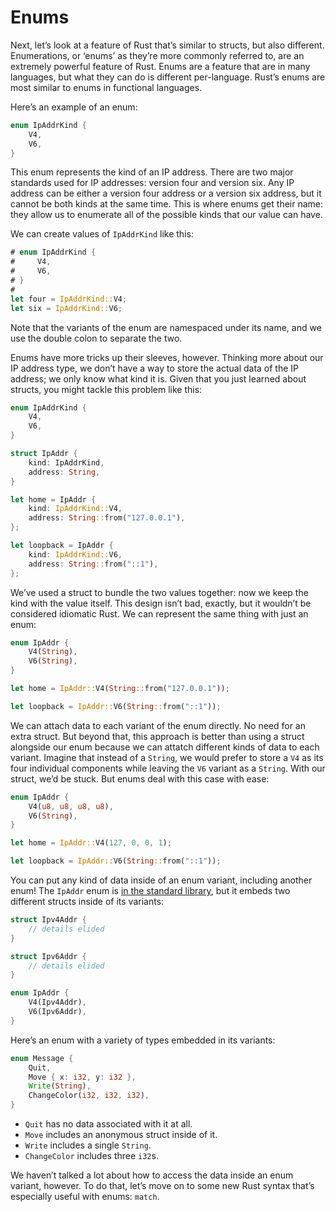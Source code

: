 # Enums

Next, let’s look at a feature of Rust that’s similar to structs, but also
different. Enumerations, or ‘enums’ as they’re more commonly referred to,
are an extremely powerful feature of Rust. Enums are a feature that are in many
languages, but what they can do is different per-language. Rust’s enums are
most similar to enums in functional languages.

Here’s an example of an enum:

```rust
enum IpAddrKind {
    V4,
    V6,
}
```

This enum represents the kind of an IP address. There are two major standards
used for IP addresses: version four and version six. Any IP address can be either
a version four address or a version six address, but it cannot be both kinds at
the same time. This is where enums get their name: they allow us to enumerate all
of the possible kinds that our value can have.

We can create values of `IpAddrKind` like this:

```rust
# enum IpAddrKind {
#     V4,
#     V6,
# }
#
let four = IpAddrKind::V4;
let six = IpAddrKind::V6;
```

Note that the variants of the enum are namespaced under its name, and we use
the double colon to separate the two.

Enums have more tricks up their sleeves, however. Thinking more about our IP
address type, we don’t have a way to store the actual data of the IP address;
we only know what kind it is. Given that you just learned about structs, you
might tackle this problem like this:

```rust
enum IpAddrKind {
    V4,
    V6,
}

struct IpAddr {
    kind: IpAddrKind,
    address: String,
}

let home = IpAddr {
    kind: IpAddrKind::V4,
    address: String::from("127.0.0.1"),
};

let loopback = IpAddr {
    kind: IpAddrKind::V6,
    address: String::from("::1"),
};
```

We’ve used a struct to bundle the two values together: now we keep the kind
with the value itself. This design isn’t bad, exactly, but it wouldn’t be
considered idiomatic Rust. We can represent the same thing with just an enum:

```rust
enum IpAddr {
    V4(String),
    V6(String),
}

let home = IpAddr::V4(String::from("127.0.0.1"));

let loopback = IpAddr::V6(String::from("::1"));
```

We can attach data to each variant of the enum directly. No need for an extra
struct. But beyond that, this approach is better than using a struct alongside
our enum because we can attatch different kinds of data to each variant.
Imagine that instead of a `String`, we would prefer to store a `V4` as its four
individual components while leaving the `V6` variant as a `String`. With our
struct, we’d be stuck. But enums deal with this case with ease:

```rust
enum IpAddr {
    V4(u8, u8, u8, u8),
    V6(String),
}

let home = IpAddr::V4(127, 0, 0, 1);

let loopback = IpAddr::V6(String::from("::1"));
```

You can put any kind of data inside of an enum variant, including another enum!
The `IpAddr` enum is [in the standard library][IpAddr], but it embeds two different
structs inside of its variants:

```rust
struct Ipv4Addr {
    // details elided
}

struct Ipv6Addr {
    // details elided
}

enum IpAddr {
    V4(Ipv4Addr),
    V6(Ipv6Addr),
}
```

[IpAddr]: http://doc.rust-lang.org/std/net/enum.IpAddr.html

Here’s an enum with a variety of types embedded in its variants:

```rust
enum Message {
    Quit,
    Move { x: i32, y: i32 },
    Write(String),
    ChangeColor(i32, i32, i32),
}
```

* `Quit` has no data associated with it at all.
* `Move` includes an anonymous struct inside of it.
* `Write` includes a single `String`.
* `ChangeColor` includes three `i32`s.

We haven’t talked a lot about how to access the data inside an enum variant,
however. To do that, let’s move on to some new Rust syntax that’s especially
useful with enums: `match`.










